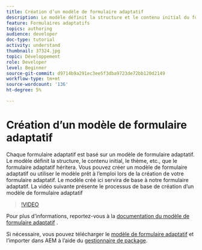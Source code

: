 ```yaml
---
title: Création d’un modèle de formulaire adaptatif
description: Le modèle définit la structure et le contenu initial du formulaire adaptatif.
feature: Formulaires adaptatifs
topics: authoring
audience: developer
doc-type: tutorial
activity: understand
thumbnail: 37324.jpg
topic: Développement
role: Developer
level: Beginner
source-git-commit: d9714b9a291ec3ee5f3dba9723de72bb120d2149
workflow-type: tm+mt
source-wordcount: '136'
ht-degree: 5%

---
```



# Création d’un modèle de formulaire adaptatif

Chaque formulaire adaptatif est basé sur un modèle de formulaire adaptatif. Le modèle définit la structure, le contenu initial, le thème, etc., que le formulaire adaptatif héritera. Vous pouvez créer un modèle de formulaire adaptatif ou utiliser le modèle prêt à l’emploi lors de la création de votre formulaire adaptatif.
Le modèle créé ici servira de base à notre formulaire adaptatif.
La vidéo suivante présente le processus de base de création d’un modèle de formulaire adaptatif

>[!VIDEO](https://video.tv.adobe.com/v/37324/quality=9)

Pour plus d’informations, reportez-vous à la [documentation du modèle de formulaire adaptatif](https://docs.adobe.com/content/help/en/experience-manager-65/forms/adaptive-forms-advanced-authoring/template-editor.html) .

Si nécessaire, vous pouvez télécharger le [modèle de formulaire adaptatif](assets/peak-application-template.zip) et l’importer dans AEM à l’aide du [gestionnaire de package](http://localhost:4502/crx/packmgr/index.jsp).




